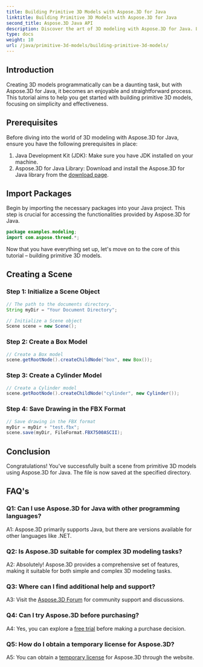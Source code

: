 ```yaml
---
title: Building Primitive 3D Models with Aspose.3D for Java
linktitle: Building Primitive 3D Models with Aspose.3D for Java
second_title: Aspose.3D Java API
description: Discover the art of 3D modeling with Aspose.3D for Java. Learn to build primitive 3D models effortlessly and unleash your creativity.
type: docs
weight: 10
url: /java/primitive-3d-models/building-primitive-3d-models/
---
```

## Introduction

Creating 3D models programmatically can be a daunting task, but with Aspose.3D for Java, it becomes an enjoyable and straightforward process. This tutorial aims to help you get started with building primitive 3D models, focusing on simplicity and effectiveness.

## Prerequisites

Before diving into the world of 3D modeling with Aspose.3D for Java, ensure you have the following prerequisites in place:

1. Java Development Kit (JDK): Make sure you have JDK installed on your machine.
2. Aspose.3D for Java Library: Download and install the Aspose.3D for Java library from the [download page](https://releases.aspose.com/3d/java/).

## Import Packages

Begin by importing the necessary packages into your Java project. This step is crucial for accessing the functionalities provided by Aspose.3D for Java.

```java
package examples.modeling;
import com.aspose.threed.*;
```

Now that you have everything set up, let's move on to the core of this tutorial – building primitive 3D models.

## Creating a Scene

### Step 1: Initialize a Scene Object

```java
// The path to the documents directory.
String myDir = "Your Document Directory";

// Initialize a Scene object
Scene scene = new Scene();
```

### Step 2: Create a Box Model

```java
// Create a Box model
scene.getRootNode().createChildNode("box", new Box());
```

### Step 3: Create a Cylinder Model

```java
// Create a Cylinder model
scene.getRootNode().createChildNode("cylinder", new Cylinder());
```

### Step 4: Save Drawing in the FBX Format

```java
// Save drawing in the FBX format
myDir = myDir + "test.fbx";
scene.save(myDir, FileFormat.FBX7500ASCII);
```

## Conclusion

Congratulations! You've successfully built a scene from primitive 3D models using Aspose.3D for Java. The file is now saved at the specified directory.

## FAQ's

### Q1: Can I use Aspose.3D for Java with other programming languages?

A1: Aspose.3D primarily supports Java, but there are versions available for other languages like .NET.

### Q2: Is Aspose.3D suitable for complex 3D modeling tasks?

A2: Absolutely! Aspose.3D provides a comprehensive set of features, making it suitable for both simple and complex 3D modeling tasks.

### Q3: Where can I find additional help and support?

A3: Visit the [Aspose.3D Forum](https://forum.aspose.com/c/3d/18) for community support and discussions.

### Q4: Can I try Aspose.3D before purchasing?

A4: Yes, you can explore a [free trial](https://releases.aspose.com/) before making a purchase decision.

### Q5: How do I obtain a temporary license for Aspose.3D?

A5: You can obtain a [temporary license](https://purchase.aspose.com/temporary-license/) for Aspose.3D through the website.
